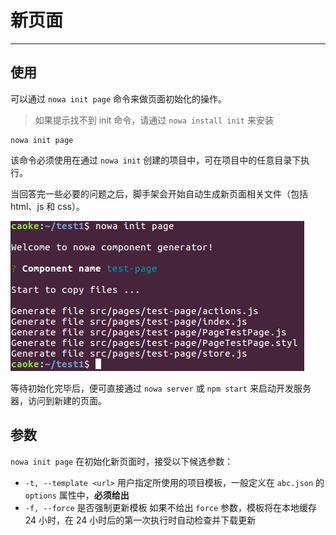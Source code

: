 # 新页面

---

## 使用

可以通过 `nowa init page` 命令来做页面初始化的操作。

> 如果提示找不到 init 命令，请通过 `nowa install init` 来安装

```shell
nowa init page
```

该命令必须使用在通过 `nowa init` 创建的项目中，可在项目中的任意目录下执行。

当回答完一些必要的问题之后，脚手架会开始自动生成新页面相关文件（包括 html、js 和 css）。

![](screenshot-init-page.png)

等待初始化完毕后，便可直接通过 `nowa server` 或 `npm start` 来启动开发服务器，访问到新建的页面。

## 参数

`nowa init page` 在初始化新页面时，接受以下候选参数：

- `-t, --template <url>` 用户指定所使用的项目模板，一般定义在 `abc.json` 的 `options` 属性中，**必须给出**
- `-f, --force` 是否强制更新模板
  如果不给出 `force` 参数，模板将在本地缓存 24 小时，在 24 小时后的第一次执行时自动检查并下载更新
